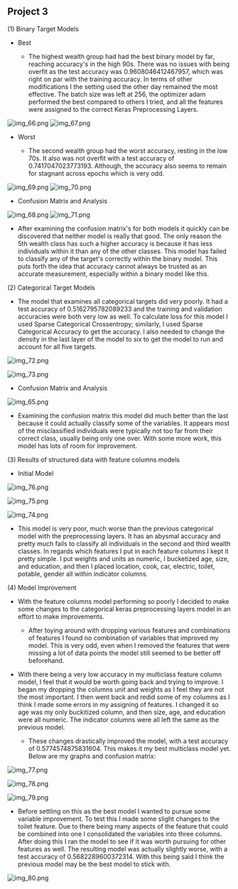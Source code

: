 ## Project 3

(1) Binary Target Models

- Best

    - The highest wealth group had had the best binary model by far, reaching accuracy's in the high 90s. There was no 
    issues with being overfit as the test accuracy was 0.9608046412467957, which was right on par with the training
      accuracy. In terms of other modifications I the setting used the other day remained the most effective. The batch
      size was left at 256, the optimizer adam performed the best compared to others I tried, and all the features
      were assigned to the correct Keras Preprocessing Layers. 

![img_66.png](img_66.png)         ![img_67.png](img_67.png)


- Worst 

    - The second wealth group had the worst accuracy, resting in the low 70s. It also was not overfit with a test 
  accuracy of 0.7417047023773193. Although, the accuracy also seems to remain for stagnant across epochs which is 
      very odd.
    
![img_69.png](img_69.png)         ![img_70.png](img_70.png)

- Confusion Matrix and Analysis 

![img_68.png](img_68.png)         ![img_71.png](img_71.png)

   - After examining the confusion matrix's for both models it quickly can be discovered that neither model is really
that good. The only reason the 5th wealth class has such a higher accuracy is because it has less individuals within it
     than any of the other classes. This model has failed to classify any of the target's correctly within the binary
     model. This puts forth the idea that accuracy cannot always be trusted as an accurate measurement, especially within
     a binary model like this.

(2) Categorical Target Models

- The model that examines all categorical targets did very poorly. It had a test accuracy of 0.5162795782089233 and 
the training and validation accuracies were both very low as well. To calculate loss for this model I used
  Sparse Categorical Crossentropy; similarly, I used Sparse Categorical Accuracy to get the accuracy. I also needed
  to change the density in the last layer of the model to six to get the model to run and account for all five
  targets.

![img_72.png](img_72.png)

![img_73.png](img_73.png)

- Confusion Matrix and Analysis 

![img_65.png](img_65.png)

  - Examining the confusion matrix this model did much better than the last because it could actually classify some
of the variables. It appears most of the misclassified individuals were typically not too far from their correct class,
    usually being only one over. With some more work, this model has lots of room for improvement. 

(3) Results of structured data with feature columns models

- Initial Model

![img_76.png](img_76.png)

![img_75.png](img_75.png)

![img_74.png](img_74.png)


  - This model is very poor, much worse than the previous categorical model with the preprocessing layers. It has an
abysmal accuracy and pretty much fails to classify all individuals in the second and third wealth classes. In regards
    which features I put in each feature columns I kept it pretty simple. I put weights and units as numeric, I
    bucketized age, size, and education, and then I placed location, cook, car, electric, toilet, potable,
    gender all within indicator columns. 
    

(4) Model Improvement

- With the feature columns model performing so poorly I decided to make some changes to the categorical keras
  preprocessing layers model in an effort to make improvements.
    - After toying around with dropping various features and combinations of features I found no combination of variables
that improved my model. This is very odd, even when I removed the features that were missing a lot of data points the
  model still seemed to be better off beforehand. 
      
- With there being a very low accuracy in my multiclass feature column model, I feel that it would be worth going back 
  and trying to improve. I began my dropping the columns unit and weights as I feel they are not the most important. I 
  then went back and redid some of my columns as I think I made some errors in my assigning of features. I changed it so
  age was my only buckitized column, and then size, age, and education were all numeric. The indicator columns were all
  left the same as the previous model.
    - These changes drastically improved the model, with a test accuracy of 0.5774574875831604. This makes it my best
  multiclass model yet. Below are my graphs and confusion matrix:
      
![img_77.png](img_77.png)

![img_78.png](img_78.png)

![img_79.png](img_79.png)


- Before settling on this as the best model I wanted to pursue some variable improvement. To test this I made some 
slight changes to the toilet feature. Due to there being many aspects of the feature that could be combined into one I
  consolidated the variables into three columns. After doing this I ran the model to see if it was worth pursuing for
  other features as well. The resulting model was actually slightly worse, with a test accuracy of 0.5682289600372314.
  With this being said I think the previous model may be the best model to stick with.
  
![img_80.png](img_80.png)